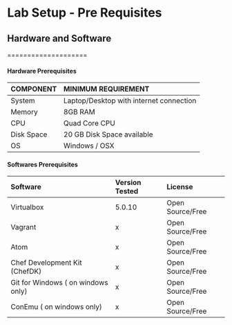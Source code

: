 # Lab Setup - Pre Requisites
## Hardware and Software 
====================

#### Hardware  Prerequisites

| COMPONENT    | MINIMUM REQUIREMENT     |
| :------------- | :------------- |
| System      | Laptop/Desktop with internet connection       |
| Memory |  8GB RAM |
|  CPU    |  Quad Core CPU |
| Disk Space | 20 GB Disk Space available |
| OS |  Windows / OSX |

####  Softwares Prerequisites

| Software  | Version Tested     | License     |
| :------------- | :------------- | :------------- |
| Virtualbox       | 5.0.10      | Open Source/Free |
| Vagrant | x | Open Source/Free |
| Atom | x  | Open Source/Free |
| Chef Development Kit (ChefDK) | x | Open Source/Free |
| Git for Windows ( on windows only) | x | Open Source/Free |
| ConEmu ( on windows only) | x | Open Source/Free |
